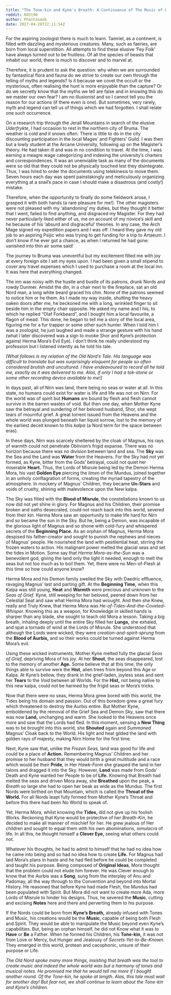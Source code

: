 ```yaml
---
title: "The Tone-kin and Kyne's Breath: A Continuance of The Music of Life or What Lives in the Silence"
reddit: 685t90
author: Phantasmak
date: 2017-04-28T22:11:54Z
---
```


For the aspiring zoologist there is much to learn. Tamriel, as a continent, is filled with dazzling and mysterious creatures. Many, such as faeries, are born from local superstition. All attempts to find these elusive ‘Fey Folk’ have always turned out to be fruitless. Of all the species of beasts that inhabit our world, there is much to discover and to marvel at. 

Therefore, it is prudent to ask the question: why when we are surrounded by fantastical flora and fauna do we strive to create our own through the telling of myths and legends? Is it because we covet the occult or the mysterious, often realising the hunt is more enjoyable than the capture? Or do we secretly know that the myths we tell are false and in knowing this do we master our own fear? I am no illusionist and so I cannot tell you the reason for our actions (if there even is one). But sometimes, very rarely, myth and legend can tell us of things which we had forgotten. I shall relate one such occurrence. 

On a research trip through the Jerall Mountains in search of the elusive *Uderfrykte*, I had occasion to rest in the northern city of Bruma. The weather is cold and it snows often. There is little to do in the city discounting participation in the local Mages’ and Fighters’ Guild. I was then but a lowly student at the Arcane University, following up on the Magister’s theory. He had taken ill and was in no condition to travel. At the time, I was earning a meagre wage categorizing and indexing the university’s charters and correspondences. It was an unenviable task as many of the documents were so old that they could not be physically touched lest they disintegrate. Thus, I was hired to order the documents using telekinesis to move them. Seven hours each day was spent painstakingly and meticulously organizing everything at a snail’s pace in case I should make a disastrous (and costly!) mistake. 

Therefore, when the opportunity to finally do some fieldwork arose, I grasped it with both hands (a rare pleasure for me!). The other magisters were not pleased with my ‘abandoning’ my duties, but they thought it better that I went, failed to find anything, and disgraced my Magister. For they had never particularly liked either of us, me on account of my novice’s skill and he because of his ‘absurd and disgraceful’ theories. In any case, the Arch Mage signed my expedition papers and I was off. I heard they gave my old job to an aspiring Psijic who was trying to get funding for a trip to Artaeum. I don’t know if he ever got a chance, as when I returned he had gone: vanished into thin air some said!

The journey to Bruma was uneventful but my excitement filled me with joy at every foreign site I set my eyes upon. I had been given a small stipend to cover any travel expenses which I used to purchase a room at the local inn. It was here that everything changed. 

The inn was noisy with the hustle and bustle of its patrons, drunk Nords and rowdy Dunmer. Amidst the din, in a chair next to the fireplace, sat an old Nord man, a long white beard graced his chin. None of the patrons seemed to notice him or he them. As I made my way inside, shutting the heavy oaken doors after me, he beckoned me with a long, wrinkled finger to sit beside him in the empty chair opposite. He asked my name and I his, to which he replied “Olaf Forkbeard”, and I bought him a local favourite, a flagon of mead. This done, he began to tell me a story of the local area, figuring me for a fur trapper or some other such hunter. When I told him I was a zoologist, he just laughed and made a strange gesture with his hand (what I later discovered was a sign to invoke Shor and Kyne’s protection against Herma Mora’s Evil Eye). I don’t think he really understood my profession but I listened intently as he told his tale. 

*[What follows is my relation of the Old Nord’s Tale. His language was difficult to translate but was surprisingly eloquent for people so often considered brutish and uncultured. I have endeavoured to record all he told me, exactly as it was delivered to me. Alas, if only I had a tok-stone or some other recording device available to me!]*

In days past, all of Nirn was land, there being no seas or water at all. In this state, no humans could exist for water is life and life was not on Nirn. For the world was of spirit but **Humans** are bound by flesh and flesh cannot survive in the barren wastes of void. But then one day, when Mother Kyne saw the betrayal and sundering of her beloved husband, Shor, she wept tears of mournful grief. A great torrent issued from the Heavens and the whole world was plunged beneath her liquid sorrow, lost to the memory of the earliest deceit known to this *kalpa* (a Nord term for the space between eras).

In these days, Nirn was scarcely sheltered by the cloak of Magnus, his rays of warmth could not penetrate Oblivion’s frigid expanse. There was no horizon because there was no division between land and sea. The **Sky** was the Sea and the Land was **Water** from the Heavens. For the Sky had not yet formed, as Kyne, bitter from the Gods’ betrayal, could not quiet her miserable **Heart.** Thus, the Lords of Misrule being led by the Demon Herma Mora, his vast **Golden Eye** piercing the *limen* of the Mundus, joined together in an unholy conflagration of forms, creating the myriad tapestry of the atmosphere. In mockery of Magnus’ Children, they became **Un-Stars** and voids of cruelty, shining with malevolence upon the New kalpa.

The Sky was filled with the **Blood of Misrule**, the constellations known to us now did not yet shine in glory. For Magnus and his Children, their promise broken and oaths desecrated, could not reach back into this world, severed from their kin. Herma Mora saw an opportunity to make life hard for Nirn and so became the sun in the Sky. But he, being a Demon, was incapable of the glorious light of Magnus and so shone with cold-fury and whispered secrets of the **Beginning Place.** As an orphan of Magnus, Herma Mora despised his father-creator and sought to punish the nephews and nieces of Magnus’ people. He nourished the land with pestilential heat, stirring the frozen waters to action. His malignant power melted the glacial seas and set the tides in Motion. Some say that *Herma Mora-as-the-Sun* was a benevolent god, giving the land only the light it needed, enough to melt the seas but not too much as to boil them. Yet, there were no Men-of-Flesh at this time so how could anyone know?

Herma Mora and his Demon family swelled the Sky with Daedric effluence, ravaging Magnus’ last and parting gift. At the **Beginning Time,** when this Kalpa was still young, **Heat** and **Warmth** were precious and unknown to the *Seas of Grief.* Kyne, still weeping for her beloved, peered down from her Celestial Seat and saw what Herma Mora had wrought. And then she Knew, really and Truly Knew, that Herma Mora was *He-of-Tides-And-the-Coveted-Whisper.* Knowing this as a weapon, for Knowledge in skilled hands is sharper than any blade, she sought to teach old Mora a lesson. Taking a big breath, inhaling deeply until the entire Sky filled her **Lungs,** she exhaled, and spat a tornado of wind at the Lords of Misrule. She understood that although the Lords were wicked, they were *creation-and-spirit-sprung* from the **Blood of Aurbis,** and so their works could be turned against Herma Mora’s evil. 

Using these wicked instruments, Mother Kyne melted fully the glacial *Seas of Grief,* depriving Mora of his joy. At her **Shout**, the seas disappeared, lost to the memory of another **Age.** Some believe that at this time, the only things able to survive were the **Hist**, alien trees from beyond this Age or Kalpa. At Kyne’s bellow, they drank in the grief-laden, joyless seas and sent her **Tears** to the *Void* between all Worlds. For the **Hist,** not being native to this new kalpa, could not be harmed by the frigid seas or Mora’s tricks.

Now that there were no seas, Herma Mora grew bored with this world, the Tides being his domain and passion. Out of this boredom grew a great fury which threatened to destroy the Aurbis entire. But Mother Kyne, emboldened by the removal of the Grief Sea and Demon Sky, saw that there was now **Land,** unchanging and warm. She looked to the Heavens once more and saw that the Lords had fled. In this moment, sensing a **New Thing** was to be brought into this world, she **Shouted** again and *Summoned* Magnus’ Cloak back to the World. His light and heat gilded the land with golden rays of majesty, making Nirn Home for the first time. 

Next, Kyne saw that, unlike the *Frozen Seas,* land was good for life and could be a place of **Action.** Remembering Magnus’ Children and her promise to her husband that they would birth a great multitude and a race which would be their **Pride**, in Her *Hawk-Form* she grasped the land in her talons and dragged it into the Sky. However, **Land** was made from Gods’ Death and Kyne wanted her People to be of **Life.** Knowing that Breath had melted the seas and driven Mora away, she **Breathed** upon the peak, a *Breath* so large she had to open her beak as wide as the Mundus. The first Nords were birthed on that Mountain, which is called the **Throat of the World.** For all Nords leapt fully formed from Mother Kyne’s Throat and before this there had been No World to speak of. 
 
Yet, Herma Mora, whilst knowing the **Tides,** did not give up his foolish Works. Reckoning that Kyne would be protective of her *Breath-Kin*, he decided to make all manner of mischief for her. He grew jealous of Her children and sought to equal them with his own abominations, *simulacra* of life. In all this, he thought himself a **Clever Eye,** seeing what others could not. 

Whatever his thoughts, he had to admit to himself that he had no idea how he came into being and so had no idea how to create **Life.** For Magnus had laid Mora’s plans in haste and he had fled before he could be completed and taught his purpose. Being composed of **Original Ideas**, Mora thought that the problem could not elude him forever. He was Clever enough to know that the Aurbis was a **Song**, sung from the interplay of Anu and Padomay, all the way through to the Convention and beyond into Mortal History. He reasoned that before Kyne had made Flesh, the Mundus had been populated with Spirit. But Mora did not want to create more Ada, more Lords of Misrule to hinder his designs. Thus, he severed the **Music**, cutting and excising **Notes** here and there and perverting them to his purpose.

If the Nords could be born from **Kyne’s Breath,** already infused with Tones and Music, his creations would be the **Music**, capable of being both Flesh and Spirit. They would be able to manipulate the Music beyond even Kyne’s capabilities. But, being an orphan himself, he did not Know what it was to **Have** or **Be** a Father. When he formed his Children, his **Tone-kin,** it was not from Love or Mercy, but Hunger and Jealousy of *Secrets-Yet-to-Be-Known.* They emerged in this world, protean and cacophonic, unsure of their purpose or Life.

*The Old Nord spoke many more things, insisting that breath was the tool to create music and indeed the whole world was but a harmony of tones and musical notes. He promised me that he would tell me more if I bought another round. Of the Tone-kin, he spoke at length. Alas, this tale must wait for another day! But fear not, we shall continue to learn about the Tone-kin and Kyne’s children.*


